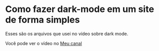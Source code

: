 # Como fazer dark-mode em um site de forma simples

Esses são os arquivos que usei no vídeo sobre dark mode.

Você pode ver o vídeo no [Meu canal](https://youtube.com/programadorreal)